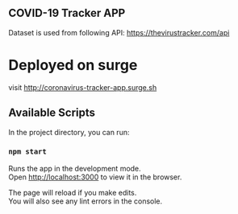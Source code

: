 
## COVID-19 Tracker APP

Dataset is used from following API:
https://thevirustracker.com/api

# Deployed on surge
visit http://coronavirus-tracker-app.surge.sh


## Available Scripts

In the project directory, you can run:

### `npm start`

Runs the app in the development mode.<br />
Open [http://localhost:3000](http://localhost:3000) to view it in the browser.

The page will reload if you make edits.<br />
You will also see any lint errors in the console.